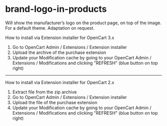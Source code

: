 # brand-logo-in-products
Will show the manufacturer’s logo on the product page, on top of the image. For a default theme. Adaptation on request.

How to install via Extension installer for OpenСart 3.x

1) Go to OpenСart Admin / Extensions / Extension installer
2) Upload the archive of the purchase extension
3) Update your Modification cache by going to your OpenСart Admin / Extensions / Modifications and clicking "REFRESH" (blue button on top right)

-------------------------------------------------------------------------------
How to install via Extension installer for OpenСart 2.x

1) Extract file from the zip archive
2) Go to OpenСart Admin / Extensions / Extension installer
3) Upload the file of the purchase extension
4) Update your Modification cache by going to your OpenСart Admin / Extensions / Modifications and clicking "REFRESH" (blue button on top right)
